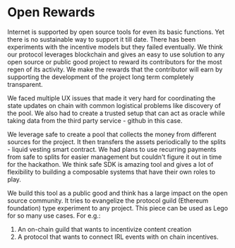 # Open Rewards

Internet is supported by open source tools for even its basic functions. Yet there is no sustainable way to support it till date. There has been experiments with the incentive models but they failed eventually. We think our protocol leverages blockchain and gives an easy to use solution to any open source or public good project to reward its contributors for the most regen of its activity. We make the rewards that the contributor will earn by supporting the development of the project long term completely transparent.

We faced multiple UX issues that made it very hard for coordinating the state updates on chain with common logistical problems like discovery of the pool. We also had to create a trusted setup that can act as oracle while taking data from the third party service - github in this case. 

We leverage safe to create a pool that collects the money from different sources for the project. It then transfers the assets periodically to the splits - liquid vesting smart contract. We had plans to use recurring payments from safe to splits for easier management but couldn't figure it out in time for the hackathon. 
We think safe SDK is amazing tool and gives a lot of flexibility to building a composable systems that have their own roles to play. 

We build this tool as a public good and think has a large impact on the open source community. It tries to evangelize the protocol guild (Ethereum foundation) type experiment to any project. This piece can be used as Lego for so many use cases. For e.g.: 
1. An on-chain guild that wants to incentivize content creation
2. A protocol that wants to connect IRL events with on chain incentives.

